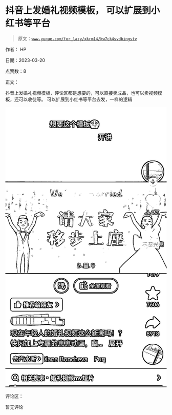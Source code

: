 # 抖音上发婚礼视频模板， 可以扩展到小红书等平台

> 原文：[`www.yuque.com/for_lazy/xkrm14/kw7ck4svdbingstv`](https://www.yuque.com/for_lazy/xkrm14/kw7ck4svdbingstv)

作者： HP

日期：2023-03-20

点赞数：8

正文：

抖音上发婚礼视频模板，评论区都是想要的，可以直接卖成品，也可以卖视频模板，还可以收徒等。 可以扩展到小红书等平台去发，一样的逻辑

![](img/1ec82cfba9a985bf1ebe307b43906a52.png)  

评论区：

暂无评论

